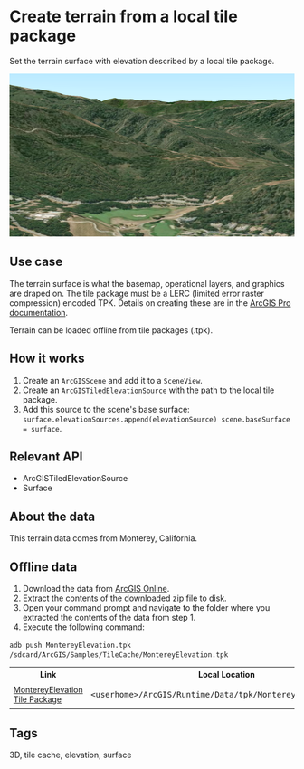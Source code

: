 # Create terrain from a local tile package

Set the terrain surface with elevation described by a local tile package.

![Create terrain from a local tile package](create-terrain-from-a-local-tile-package.png)

## Use case

The terrain surface is what the basemap, operational layers, and graphics are draped on. The tile package must be a LERC (limited error raster compression) encoded TPK. Details on creating these are in the [ArcGIS Pro documentation](https://pro.arcgis.com/en/pro-app/help/sharing/overview/tile-package.htm).

Terrain can be loaded offline from tile packages (.tpk).

## How it works

1. Create an `ArcGISScene` and add it to a `SceneView`.
1. Create an `ArcGISTiledElevationSource` with the path to the local tile package.
1. Add this source to the scene's base surface: ```
surface.elevationSources.append(elevationSource)
scene.baseSurface = surface```.

## Relevant API

* ArcGISTiledElevationSource
* Surface

## About the data

This terrain data comes from Monterey, California.

## Offline data

1. Download the data from [ArcGIS Online](https://arcgisruntime.maps.arcgis.com/home/item.html?id=cce37043eb0440c7a5c109cf8aad5500).
1. Extract the contents of the downloaded zip file to disk.
1. Open your command prompt and navigate to the folder where you extracted the contents of the data from step 1.
1. Execute the following command:

`adb push MontereyElevation.tpk /sdcard/ArcGIS/Samples/TileCache/MontereyElevation.tpk`

<table>
    <tr>
        <th> Link </th>
        <th>Local Location</th>
    </tr>
    <tr>
        <td><a href="https://www.arcgis.com/home/item.html?id=cce37043eb0440c7a5c109cf8aad5500">MontereyElevation Tile Package</a></td>
        <td><xmp><userhome>/ArcGIS/Runtime/Data/tpk/MontereyElevation.tpk </xmp></td>
    </tr>
</table>

## Tags
3D, tile cache, elevation, surface
